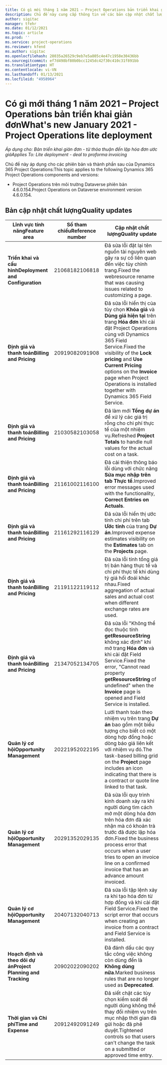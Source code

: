```yaml
---
title: Có gì mới tháng 1 năm 2021 – Project Operations bản triển khai giản đơn
description: Chủ đề này cung cấp thông tin về các bản cập nhật chất lượng được cung cấp trong bản triển khai giản đơn Project Operations phát hành vào tháng 1 năm 2021.
author: sigitac
manager: tfehr
ms.date: 01/12/2021
ms.topic: article
ms.prod: ''
ms.service: project-operations
ms.reviewer: kfend
ms.author: sigitac
ms.openlocfilehash: 28035a26529c9eb7e5a805c4e47c1958e30436bb
ms.sourcegitcommit: ef7d498bf80b0bcc1245dc42f30c410c31f891bb
ms.translationtype: HT
ms.contentlocale: vi-VN
ms.lasthandoff: 01/13/2021
ms.locfileid: "4958964"
---
```

# <a name="whats-new-january-2021---project-operations-lite-deployment"></a><span data-ttu-id="4ce23-103">Có gì mới tháng 1 năm 2021 – Project Operations bản triển khai giản đơn</span><span class="sxs-lookup"><span data-stu-id="4ce23-103">What's new January 2021 - Project Operations lite deployment</span></span>


<span data-ttu-id="4ce23-104">_Áp dụng cho: Bản triển khai giản đơn - từ thỏa thuận đến lập hóa đơn ước giá_</span><span class="sxs-lookup"><span data-stu-id="4ce23-104">_Applies To: Lite deployment - deal to proforma invoicing_</span></span>

<span data-ttu-id="4ce23-105">Chủ đề này áp dụng cho các phiên bản và thành phần sau của Dynamics 365 Project Operations:</span><span class="sxs-lookup"><span data-stu-id="4ce23-105">This topic applies to the following Dynamics 365 Project Operations components and versions:</span></span>

  - <span data-ttu-id="4ce23-106">Project Operations trên môi trường Dataverse phiên bản 4.6.0.154.</span><span class="sxs-lookup"><span data-stu-id="4ce23-106">Project Operations on Dataverse environment version 4.6.0.154.</span></span>
  
## <a name="quality-updates"></a><span data-ttu-id="4ce23-107">Bản cập nhật chất lượng</span><span class="sxs-lookup"><span data-stu-id="4ce23-107">Quality updates</span></span>

| <span data-ttu-id="4ce23-108">**Lĩnh vực tính năng**</span><span class="sxs-lookup"><span data-stu-id="4ce23-108">**Feature area**</span></span> | <span data-ttu-id="4ce23-109">**Số tham chiếu**</span><span class="sxs-lookup"><span data-stu-id="4ce23-109">**Reference number**</span></span> | <span data-ttu-id="4ce23-110">**Cập nhật chất lượng**</span><span class="sxs-lookup"><span data-stu-id="4ce23-110">**Quality update**</span></span> |
| --- | --- | --- |
| <span data-ttu-id="4ce23-111">**Triển khai và cấu hình**</span><span class="sxs-lookup"><span data-stu-id="4ce23-111">**Deployment and Configuration**</span></span> | <span data-ttu-id="4ce23-112">2106818</span><span class="sxs-lookup"><span data-stu-id="4ce23-112">2106818</span></span> | <span data-ttu-id="4ce23-113">Đã sửa lỗi đặt lại tên nguồn tài nguyên web gây ra sự cố liên quan đến việc tùy chỉnh trang.</span><span class="sxs-lookup"><span data-stu-id="4ce23-113">Fixed the webresource rename that was causing issues related to customizing a page.</span></span> |
| <span data-ttu-id="4ce23-114">**Định giá và thanh toán**</span><span class="sxs-lookup"><span data-stu-id="4ce23-114">**Billing and Pricing**</span></span> | <span data-ttu-id="4ce23-115">2091908</span><span class="sxs-lookup"><span data-stu-id="4ce23-115">2091908</span></span> | <span data-ttu-id="4ce23-116">Đã sửa lỗi hiển thị của tùy chọn **Khóa giá** và **Dùng giá hiện tại** trên trang **Hóa đơn** khi cài đặt Project Operations cùng với Dynamics 365 Field Service.</span><span class="sxs-lookup"><span data-stu-id="4ce23-116">Fixed the visibility of the **Lock pricing** and **Use Current Pricing** options on the **Invoice** page when Project Operations is installed together with Dynamics 365 Field Service.</span></span> |
| <span data-ttu-id="4ce23-117">**Định giá và thanh toán**</span><span class="sxs-lookup"><span data-stu-id="4ce23-117">**Billing and Pricing**</span></span> | <span data-ttu-id="4ce23-118">2103058</span><span class="sxs-lookup"><span data-stu-id="4ce23-118">2103058</span></span> | <span data-ttu-id="4ce23-119">Đã làm mới **Tổng dự án** để xử lý các giá trị rỗng cho chi phí thực tế của một nhiệm vụ.</span><span class="sxs-lookup"><span data-stu-id="4ce23-119">Refreshed **Project Totals** to handle null values for the actual cost on a task.</span></span> |
| <span data-ttu-id="4ce23-120">**Định giá và thanh toán**</span><span class="sxs-lookup"><span data-stu-id="4ce23-120">**Billing and Pricing**</span></span> | <span data-ttu-id="4ce23-121">2116100</span><span class="sxs-lookup"><span data-stu-id="4ce23-121">2116100</span></span> | <span data-ttu-id="4ce23-122">Đã cải thiện thông báo lỗi dùng với chức năng **Sửa mục nhập trên tab Thực tế**.</span><span class="sxs-lookup"><span data-stu-id="4ce23-122">Improved error messages used with the functionality, **Correct Entries on Actuals**.</span></span> |
| <span data-ttu-id="4ce23-123">**Định giá và thanh toán**</span><span class="sxs-lookup"><span data-stu-id="4ce23-123">**Billing and Pricing**</span></span> | <span data-ttu-id="4ce23-124">2116129</span><span class="sxs-lookup"><span data-stu-id="4ce23-124">2116129</span></span> | <span data-ttu-id="4ce23-125">Đã sửa lỗi hiển thị ước tính chi phí trên tab **Ước tính** của trang **Dự án**.</span><span class="sxs-lookup"><span data-stu-id="4ce23-125">Improved expense estimates visibility on the **Estimates** tab on the **Projects** page.</span></span> |
| <span data-ttu-id="4ce23-126">**Định giá và thanh toán**</span><span class="sxs-lookup"><span data-stu-id="4ce23-126">**Billing and Pricing**</span></span> | <span data-ttu-id="4ce23-127">2119112</span><span class="sxs-lookup"><span data-stu-id="4ce23-127">2119112</span></span> | <span data-ttu-id="4ce23-128">Đã sửa lỗi tính tổng giá trị bán hàng thực tế và chi phí thực tế khi dùng tỷ giá hối đoái khác nhau.</span><span class="sxs-lookup"><span data-stu-id="4ce23-128">Fixed aggregation of actual sales and actual cost when different exchange rates are used.</span></span> |
| <span data-ttu-id="4ce23-129">**Định giá và thanh toán**</span><span class="sxs-lookup"><span data-stu-id="4ce23-129">**Billing and Pricing**</span></span> | <span data-ttu-id="4ce23-130">2134705</span><span class="sxs-lookup"><span data-stu-id="4ce23-130">2134705</span></span> | <span data-ttu-id="4ce23-131">Đã sửa lỗi "Không thể đọc thuộc tính **getResourceString** không xác định" khi mở trang **Hóa đơn** và khi cài đặt Field Service.</span><span class="sxs-lookup"><span data-stu-id="4ce23-131">Fixed the error, "Cannot read property **getResourceString** of undefined" when the **Invoice** page is opened and Field Service is installed.</span></span> |
| <span data-ttu-id="4ce23-132">**Quản lý cơ hội**</span><span class="sxs-lookup"><span data-stu-id="4ce23-132">**Opportunity Management**</span></span> | <span data-ttu-id="4ce23-133">2022195</span><span class="sxs-lookup"><span data-stu-id="4ce23-133">2022195</span></span> | <span data-ttu-id="4ce23-134">Lưới thanh toán theo nhiệm vụ trên trang **Dự án** bao gồm một biểu tượng cho biết có một dòng hợp đồng hoặc dòng báo giá liên kết với nhiệm vụ đó.</span><span class="sxs-lookup"><span data-stu-id="4ce23-134">The task-based billing grid on the **Project** page includes an icon indicating that there is a contract or quote line linked to that task.</span></span> |
| <span data-ttu-id="4ce23-135">**Quản lý cơ hội**</span><span class="sxs-lookup"><span data-stu-id="4ce23-135">**Opportunity Management**</span></span> | <span data-ttu-id="4ce23-136">2029135</span><span class="sxs-lookup"><span data-stu-id="4ce23-136">2029135</span></span> | <span data-ttu-id="4ce23-137">Đã sửa lỗi quy trình kinh doanh xảy ra khi người dùng tìm cách mở một dòng hóa đơn trên hóa đơn đã xác nhận mà có khoản trả trước đã được lập hóa đơn.</span><span class="sxs-lookup"><span data-stu-id="4ce23-137">Fixed the business process error that occurs when a user tries to open an invoice line on a confirmed invoice that has an advance amount invoiced.</span></span> |
| <span data-ttu-id="4ce23-138">**Quản lý cơ hội**</span><span class="sxs-lookup"><span data-stu-id="4ce23-138">**Opportunity Management**</span></span> | <span data-ttu-id="4ce23-139">2040713</span><span class="sxs-lookup"><span data-stu-id="4ce23-139">2040713</span></span> | <span data-ttu-id="4ce23-140">Đã sửa lỗi tập lệnh xảy ra khi tạo hóa đơn từ hợp đồng và khi cài đặt Field Service.</span><span class="sxs-lookup"><span data-stu-id="4ce23-140">Fixed the script error that occurs when creating an invoice from a contract and Field Service is installed.</span></span> |
| <span data-ttu-id="4ce23-141">**Hoạch định và theo dõi dự án**</span><span class="sxs-lookup"><span data-stu-id="4ce23-141">**Project Planning and Tracking**</span></span> | <span data-ttu-id="4ce23-142">2090202</span><span class="sxs-lookup"><span data-stu-id="4ce23-142">2090202</span></span> | <span data-ttu-id="4ce23-143">Đã đánh dấu các quy tắc công việc không còn dùng đến là **Không dùng nữa**.</span><span class="sxs-lookup"><span data-stu-id="4ce23-143">Marked business rules that are no longer used as **Deprecated**.</span></span> |
| <span data-ttu-id="4ce23-144">**Thời gian và Chi phí**</span><span class="sxs-lookup"><span data-stu-id="4ce23-144">**Time and Expense**</span></span> | <span data-ttu-id="4ce23-145">2091249</span><span class="sxs-lookup"><span data-stu-id="4ce23-145">2091249</span></span> | <span data-ttu-id="4ce23-146">Đã siết chặt các tùy chọn kiểm soát để người dùng không thể thay đổi nhiệm vụ trên mục nhập thời gian đã gửi hoặc đã phê duyệt.</span><span class="sxs-lookup"><span data-stu-id="4ce23-146">Tightened controls so that users can't change the task on a submitted or approved time entry.</span></span> |
